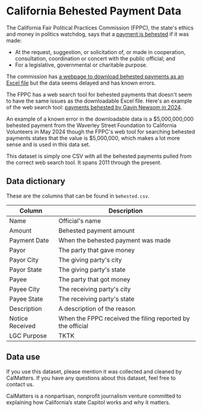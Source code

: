 # California Behested Payment Data

The California Fair Political Practices Commission (FPPC), the state's ethics and money in politics watchdog, says that a [payment is behested](https://www.fppc.ca.gov/transparency/behested-payments.html) if it was made:
* At the request, suggestion, or solicitation of, or made in cooperation, consultation, coordination or concert with the public official; and
* For a legislative, governmental or charitable purpose.

The commission has [a webpage to download behested payments as an Excel file](https://www.fppc.ca.gov/transparency/form-700-filed-by-public-officials/behested-payments.html) but the data seems delayed and has known errors.

The FPPC has a web search tool for behested payments that doesn't seem to have the same issues as the downloadable Excel file. Here's an example of the web search tool: [payments behested by Gavin Newsom in 2024](https://dv.fppc.ca.gov/Detail?Year=2024&Name=Newsom,%20Gavin).

An example of a known error in the downloadable data is a $5,000,000,000 behested payment from the Waverley Street Foundation to California Volunteers in May 2024 though the FPPC's web tool for searching behested payments states that the value is $5,000,000, which makes a lot more sense and is used in this data set.

This dataset is simply one CSV with all the behested payments pulled from the correct web search tool. It spans 2011 through the present.

## Data dictionary

These are the columns that can be found in `behested.csv`.

Column | Description
-- | --
Name | Official's name
Amount | Behested payment amount
Payment Date | When the behested payment was made
Payor | The party that gave money
Payor City | The giving party's city
Payor State | The giving party's state
Payee | The party that got money
Payee City | The receiving party's city
Payee State | The receiving party's state
Description | A description of the reason
Notice Received | When the FPPC received the filing reported by the official
LGC Purpose | TKTK


## Data use
If you use this dataset, please mention it was collected and cleaned by CalMatters. If you have any questions about this dataset, feel free to contact us.

CalMatters is a nonpartisan, nonprofit journalism venture committed to explaining how California’s state Capitol works and why it matters.
